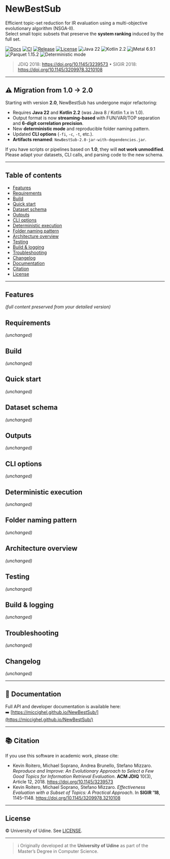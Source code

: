 # NewBestSub

Efficient topic-set reduction for IR evaluation using a multi-objective evolutionary algorithm (NSGA-II).  
Select small topic subsets that preserve the **system ranking** induced by the full set.

[![Docs](https://img.shields.io/badge/docs-website-blue)](https://miccighel.github.io/NewBestSub/)
[![CI](https://github.com/Miccighel/NewBestSub/actions/workflows/ci.yml/badge.svg)](https://github.com/Miccighel/NewBestSub/actions/workflows/ci.yml)
[![Release](https://img.shields.io/github/v/release/Miccighel/NewBestSub)](https://github.com/Miccighel/NewBestSub/releases)
[![License](https://img.shields.io/github/license/Miccighel/NewBestSub)](LICENSE)
![Java 22](https://img.shields.io/badge/Java-22-007396?logo=openjdk&logoColor=white)
![Kotlin 2.2](https://img.shields.io/badge/Kotlin-2.2-7F52FF?logo=kotlin&logoColor=white)
![jMetal 6.9.1](https://img.shields.io/badge/jMetal-6.9.1-0A7BBB)
![Parquet 1.15.2](https://img.shields.io/badge/Parquet-1.15.2-50A9E5)
![Deterministic mode](https://img.shields.io/badge/Reproducible-Deterministic%20mode-brightgreen)

> JDIQ 2018: <https://doi.org/10.1145/3239573> • SIGIR 2018: <https://doi.org/10.1145/3209978.3210108>

---

## ⚠️ Migration from 1.0 → 2.0

Starting with version **2.0**, NewBestSub has undergone major refactoring:
- Requires **Java 22** and **Kotlin 2.2** (was Java 8 / Kotlin 1.x in 1.0).
- Output format is now **streaming-based** with FUN/VAR/TOP separation and **6-digit correlation precision**.
- New **deterministic mode** and reproducible folder naming pattern.
- Updated **CLI options** (`-fi`, `-c`, `-t`, etc.).
- **Artifacts renamed**: `NewBestSub-2.0-jar-with-dependencies.jar`.

If you have scripts or pipelines based on **1.0**, they will **not work unmodified**.  
Please adapt your datasets, CLI calls, and parsing code to the new schema.

---

## Table of contents

- [Features](#features)
- [Requirements](#requirements)
- [Build](#build)
- [Quick start](#quick-start)
- [Dataset schema](#dataset-schema)
- [Outputs](#outputs)
- [CLI options](#cli-options)
- [Deterministic execution](#deterministic-execution)
- [Folder naming pattern](#folder-naming-pattern)
- [Architecture overview](#architecture-overview)
- [Testing](#testing)
- [Build & logging](#build--logging)
- [Troubleshooting](#troubleshooting)
- [Changelog](#changelog)
- [Documentation](#documentation)
- [Citation](#citation)
- [License](#license)

---

## Features
*(full content preserved from your detailed version)*

## Requirements
*(unchanged)*

## Build
*(unchanged)*

## Quick start
*(unchanged)*

## Dataset schema
*(unchanged)*

## Outputs
*(unchanged)*

## CLI options
*(unchanged)*

## Deterministic execution
*(unchanged)*

## Folder naming pattern
*(unchanged)*

## Architecture overview
*(unchanged)*

## Testing
*(unchanged)*

## Build & logging
*(unchanged)*

## Troubleshooting
*(unchanged)*

## Changelog
*(unchanged)*

---

## 📖 Documentation

Full API and developer documentation is available here:  
➡️ [https://miccighel.github.io/NewBestSub/](https://miccighel.github.io/NewBestSub/)

---

## 📚 Citation

If you use this software in academic work, please cite:

- Kevin Roitero, Michael Soprano, Andrea Brunello, Stefano Mizzaro. *Reproduce and Improve: An Evolutionary Approach to Select a Few Good Topics for Information Retrieval Evaluation*. **ACM JDIQ** 10(3), Article 12, 2018. <https://doi.org/10.1145/3239573>  
- Kevin Roitero, Michael Soprano, Stefano Mizzaro. *Effectiveness Evaluation with a Subset of Topics: A Practical Approach*. In **SIGIR ’18**, 1145–1148. <https://doi.org/10.1145/3209978.3210108>  

---

## License

© University of Udine. See [LICENSE](LICENSE).

---

> ℹ️ Originally developed at the **University of Udine** as part of the Master’s Degree in Computer Science.
